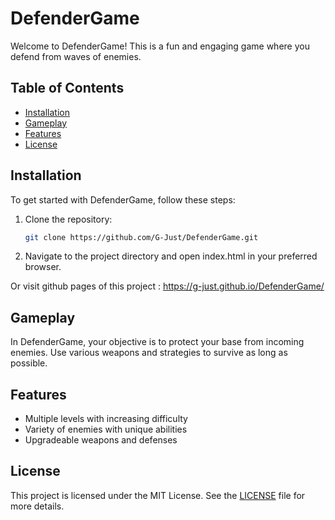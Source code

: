 # DefenderGame

Welcome to DefenderGame! This is a fun and engaging game where you defend from waves of enemies.

## Table of Contents

-   [Installation](#installation)
-   [Gameplay](#gameplay)
-   [Features](#features)
-   [License](#license)

## Installation

To get started with DefenderGame, follow these steps:

1. Clone the repository:
    ```sh
    git clone https://github.com/G-Just/DefenderGame.git
    ```
2. Navigate to the project directory and open index.html in your preferred browser.

Or visit github pages of this project : https://g-just.github.io/DefenderGame/

## Gameplay

In DefenderGame, your objective is to protect your base from incoming enemies. Use various weapons and strategies to survive as long as possible.

## Features

-   Multiple levels with increasing difficulty
-   Variety of enemies with unique abilities
-   Upgradeable weapons and defenses

## License

This project is licensed under the MIT License. See the [LICENSE](LICENSE) file for more details.
